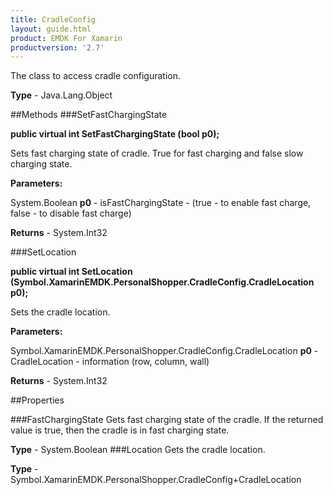 ```yaml
---
title: CradleConfig
layout: guide.html
product: EMDK For Xamarin 
productversion: '2.7' 
---
```

The class to access cradle configuration.

**Type** - Java.Lang.Object

##Methods
###SetFastChargingState

**public virtual int SetFastChargingState (bool p0);**

Sets fast charging state of cradle. True for fast charging and false slow charging state.

**Parameters:**

System.Boolean **p0**  - isFastChargingState - (true - to enable fast charge, false - to disable fast charge)

**Returns** - System.Int32

###SetLocation

**public virtual int SetLocation (Symbol.XamarinEMDK.PersonalShopper.CradleConfig.CradleLocation p0);**

Sets the cradle location.

**Parameters:**

Symbol.XamarinEMDK.PersonalShopper.CradleConfig.CradleLocation **p0**  - CradleLocation - information (row, column, wall)

**Returns** - System.Int32

##Properties

###FastChargingState
Gets fast charging state of the cradle. If the returned value is true, then the cradle is in fast charging state.

**Type** - System.Boolean
###Location
Gets the cradle location.

**Type** - Symbol.XamarinEMDK.PersonalShopper.CradleConfig+CradleLocation
